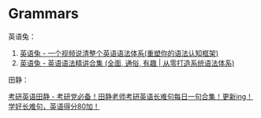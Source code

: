 # Grammars


英语兔：

1. [英语兔 - 一个视频说清整个英语语法体系(重塑你的语法认知框架)](https://www.bilibili.com/video/BV1r54y1m7gd/) 
2. [英语兔 - 英语语法精讲合集 (全面, 通俗, 有趣 | 从零打造系统语法体系)](https://www.bilibili.com/video/BV1XY411J7aG/) 



田静：

[考研英语田静 - 考研党必备！田静老师考研英语长难句每日一句合集！更新ing！学好长难句，英语得分80加！](https://www.bilibili.com/video/BV1mC4y1p7Fh/) 

